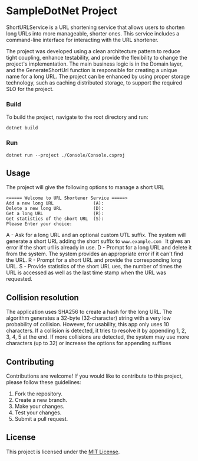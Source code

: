 # SampleDotNet Project

ShortURLService is a URL shortening service that allows users to shorten long URLs into more manageable, shorter ones. This service includes a command-line interface for interacting with the URL shortener.

The project was developed using a clean architecture pattern to reduce tight coupling, enhance testability, and provide the flexibility to change the project's implementation. The main business logic is in the Domain layer, and the GenerateShortUrl function is responsible for creating a unique name for a long URL. The project can be enhanced by using proper storage technology, such as caching distributed storage, to support the required SLO for the project.

### Build
To build the project, navigate to the root directory and run:
```
dotnet build
```
 ### Run
 ```
 dotnet run --project ./Console/Console.csproj
 ```

## Usage

The project will give the following options to manage a short URL

```
<===== Welcome to URL Shortener Service =====>
Add a new long URL               (A):
Delete a new long URL            (D):
Get a long URL                   (R):
Get statistics of the short URL  (S):
Please Enter your choice:         
```

A - Ask for a long URL and an optional custom UTL suffix. The system will generate a short URL adding the short suffix to ```www.example.com ```
It gives an error if the short url is already in use.
D - Prompt for a long URL and delete it from the system. The system provides an appropriate error if it can't find the URL.
R - Prompt for a short URL and provide the corresponding long URL. 
S - Provide statistics of the short URL ues, the number of times the URL is accessed as well as the last time stamp when the URL was requested.

## Collision resolution

The application uses SHA256 to create a hash for the long URL. The algorithm generates a 32-byte (32-character) string with a very low probability of collision. However, for usability, this app only uses 10 characters. If a collision is detected, it tries to resolve it by appending 1, 2, 3, 4, 5 at the end. If more collisions are detected, the system may use more characters (up to 32) or increase the options for appending suffixes

## Contributing

Contributions are welcome! If you would like to contribute to this project, please follow these guidelines:

1. Fork the repository.
2. Create a new branch.
3. Make your changes.
4. Test your changes.
5. Submit a pull request.

## License

This project is licensed under the [MIT License](LICENSE).
